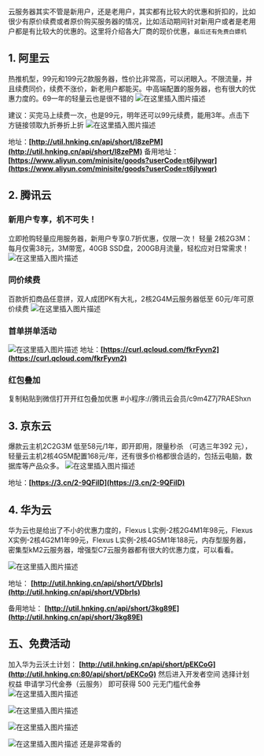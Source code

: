 云服务器其实不管是新用户，还是老用户，其实都有比较大的优惠和折扣的，比如很少有原价续费或者原价购买服务器的情况，比如活动期间针对新用户或者是老用户都是有比较大的优惠的。这里将介绍各大厂商的现价优惠，`最后还有免费白嫖机`


## 1. 阿里云

热推机型，99元和199元2款服务器，性价比非常高，可以闭眼入。不限流量，并且续费同价，续费不涨价，新老用户都能买。中高端配置的服务器，也有很大的优惠力度的。69一年的轻量云也是很不错的
![在这里插入图片描述](https://img.hnking.cn//blog/202501122240012.png)

建议：买完马上续费一次，也是99元，明年还可以99元续费，能用3年。点击下方链接领取九折券折上折
![在这里插入图片描述](https://img.hnking.cn//blog/202501122240124.png)

地址：**[http://util.hnking.cn/api/short/I8zePM](http://util.hnking.cn/api/short/I8zePM)**
备用地址：**[https://www.aliyun.com/minisite/goods?userCode=t6jlywqr](https://www.aliyun.com/minisite/goods?userCode=t6jlywqr)**

## 2. 腾讯云

### 新用户专享，机不可失！
立即抢购轻量应用服务器，新用户专享0.7折优惠，仅限一次！
轻量 2核2G3M：每月仅需38元，3M带宽，40GB SSD盘，200GB月流量，轻松应对日常需求！
![在这里插入图片描述](https://img.hnking.cn//blog/202501122240652.png)
### 同价续费
百款折扣商品任意拼，双人成团PK有大礼，2核2G4M云服务器低至 60元/年可原价续费
![在这里插入图片描述](https://img.hnking.cn//blog/202501122240350.png)
### 首单拼单活动
![在这里插入图片描述](https://img.hnking.cn//blog/202501122240609.png)
地址：**[https://curl.qcloud.com/fkrFyvn2](https://curl.qcloud.com/fkrFyvn2)**

### 红包叠加 
复制粘贴到微信打开开红包叠加优惠
#小程序://腾讯云会员/c9m4Z7j7RAEShxn
## 3. 京东云
爆款云主机2C2G3M 低至58元/1年，即开即用，限量秒杀 （可选三年392 元），轻量云主机2核4G5M配置168元/年，还有很多价格都很合适的，包括云电脑，数据库等产品众多。
![在这里插入图片描述](https://img.hnking.cn//blog/202501122240813.png)

地址：**[https://3.cn/2-9QFiID](https://3.cn/2-9QFiID)**

## 4. 华为云
华为云也是给出了不小的优惠力度的，Flexus L实例-2核2G4M1年98元，Flexus X实例-2核4G2M1年99元，Flexus L实例-2核4G5M1年188元，内存型服务器，密集型kM2云服务器，增强型C7云服务器都有很大的优惠力度，可以看看。

![在这里插入图片描述](https://img.hnking.cn//blog/202501122240787.png)


地址： **[http://util.hnking.cn/api/short/VDbrIs](http://util.hnking.cn/api/short/VDbrIs)**

备用地址： **[http://util.hnking.cn/api/short/3kg89E](http://util.hnking.cn/api/short/3kg89E)**

## 五、免费活动
加入华为云沃土计划： **[http://util.hnking.cn/api/short/pEKCoG](http://util.hnking.cn:80/api/short/pEKCoG)**
然后进入开发者空间 选择计划权益 申请学习代金券（云服务） 即可获得 500 元无门槛代金券
![在这里插入图片描述](https://img.hnking.cn//blog/202501122240738.png)


![在这里插入图片描述](https://img.hnking.cn//blog/202501122240440.png)

![在这里插入图片描述](https://img.hnking.cn//blog/202501122240225.png)

![在这里插入图片描述](https://img.hnking.cn//blog/202501122240323.png)
还是非常香的